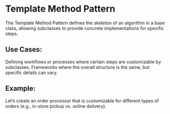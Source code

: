 # Template Method Pattern

The Template Method Pattern defines the skeleton of an algorithm in a base class,
allowing subclasses to provide concrete implementations for specific steps.

## Use Cases:

Defining workflows or processes where certain steps are customizable by subclasses.
Frameworks where the overall structure is the same, but specific details can vary.

## Example:

Let’s create an order processor that is customizable for different types
of orders (e.g., in-store pickup vs. online delivery).